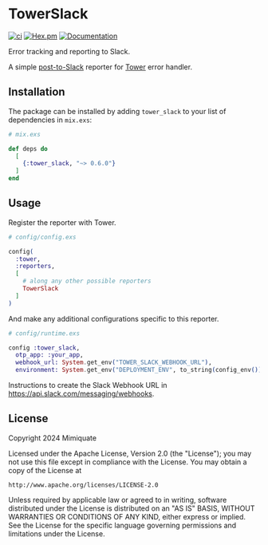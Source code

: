 # TowerSlack

[![ci](https://github.com/mimiquate/tower_slack/actions/workflows/ci.yml/badge.svg?branch=main)](https://github.com/mimiquate/tower_slack/actions?query=branch%3Amain)
[![Hex.pm](https://img.shields.io/hexpm/v/tower_slack.svg)](https://hex.pm/packages/tower_slack)
[![Documentation](https://img.shields.io/badge/Documentation-purple.svg)](https://hexdocs.pm/tower_slack)

Error tracking and reporting to Slack.

A simple [post-to-Slack](https://api.slack.com/messaging/webhooks) reporter for [Tower](https://github.com/mimiquate/tower) error handler.

## Installation

The package can be installed by adding `tower_slack` to your list of dependencies in `mix.exs`:

```elixir
# mix.exs

def deps do
  [
    {:tower_slack, "~> 0.6.0"}
  ]
end
```

## Usage

Register the reporter with Tower.

```elixir
# config/config.exs

config(
  :tower,
  :reporters,
  [
    # along any other possible reporters
    TowerSlack
  ]
)
```

And make any additional configurations specific to this reporter.

```elixir
# config/runtime.exs

config :tower_slack,
  otp_app: :your_app,
  webhook_url: System.get_env("TOWER_SLACK_WEBHOOK_URL"),
  environment: System.get_env("DEPLOYMENT_ENV", to_string(config_env()))
```

Instructions to create the Slack Webhook URL in https://api.slack.com/messaging/webhooks.

## License

Copyright 2024 Mimiquate

Licensed under the Apache License, Version 2.0 (the "License");
you may not use this file except in compliance with the License.
You may obtain a copy of the License at

    http://www.apache.org/licenses/LICENSE-2.0

Unless required by applicable law or agreed to in writing, software
distributed under the License is distributed on an "AS IS" BASIS,
WITHOUT WARRANTIES OR CONDITIONS OF ANY KIND, either express or implied.
See the License for the specific language governing permissions and
limitations under the License.
